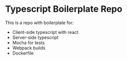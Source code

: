 # Typescript Boilerplate Repo

This is a repo with boilerplate for:
- Client-side typescript with react
- Server-side typescript
- Mocha for tests
- Webpack builds
- Dockerfile

